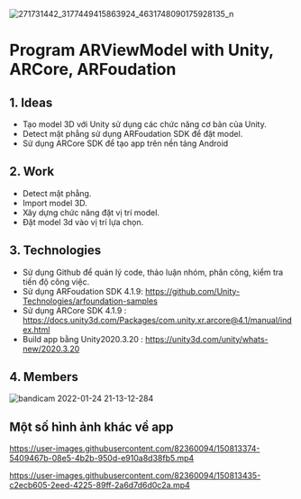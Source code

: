 ![271731442_3177449415863924_4631748090175928135_n](https://user-images.githubusercontent.com/82360094/150802896-4a006556-655f-4814-877e-7df05581691b.png)


# Program ARViewModel with Unity, ARCore, ARFoudation
 
 
## 1. Ideas
  - Tạo model 3D với Unity sử dụng các chức năng cơ bản của Unity.
  - Detect mặt phẳng sử dụng ARFoudation SDK để đặt model.
  - Sử dụng ARCore SDK để tạo app trên nền tảng Android

## 2. Work
- Detect mặt phẳng.
- Import model 3D.
- Xây dựng chức năng đặt vị trí model.
- Đặt model 3d vào vị trí lựa chọn.

## 3. Technologies

- Sử dụng Github để quản lý code, thảo luận nhóm, phân công, kiểm tra tiến độ công việc.
- Sử dụng ARFoudation SDK 4.1.9: https://github.com/Unity-Technologies/arfoundation-samples 
- Sử dụng ARCore SDK 4.1.9 : https://docs.unity3d.com/Packages/com.unity.xr.arcore@4.1/manual/index.html
- Build app bằng Unity2020.3.20 : https://unity3d.com/unity/whats-new/2020.3.20

## 4. Members


![bandicam 2022-01-24 21-13-12-284](https://user-images.githubusercontent.com/82360094/150798773-9b394cce-be2a-48b9-adbb-2089727d4b93.jpg)

## Một số hình ảnh khác về app



https://user-images.githubusercontent.com/82360094/150813374-5409467b-08e5-4b2b-950d-e910a8d38fb5.mp4



https://user-images.githubusercontent.com/82360094/150813435-c2ecb605-2eed-4225-89ff-2a6d7d6d0c2a.mp4



